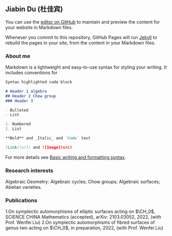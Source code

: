 ## Jiabin Du (杜佳宾)

You can use the [editor on GitHub](https://github.com/jiabindu/Homepagedu/edit/gh-pages/index.md) to maintain and preview the content for your website in Markdown files.

Whenever you commit to this repository, GitHub Pages will run [Jekyll](https://jekyllrb.com/) to rebuild the pages in your site, from the content in your Markdown files.

### About me

Markdown is a lightweight and easy-to-use syntax for styling your writing. It includes conventions for

```markdown
Syntax highlighted code block

# Header 1 algebra
## Header 2 Chow group
### Header 3

- Bulleted
- List

1. Numbered
2. List

**Bold** and _Italic_ and `Code` text

[Link](url) and ![Image](src)
```

For more details see [Basic writing and formatting syntax](https://docs.github.com/en/github/writing-on-github/getting-started-with-writing-and-formatting-on-github/basic-writing-and-formatting-syntax).

### Research interests
Algebraic Geometry:
Algebraic cycles; Chow groups; Algebraic surfaces; Abelian varieties.

### Publications

1.On symplectic automorphisms of elliptic surfaces acting on $\CH_0$,  SCIENCE CHINA Mathematics (accepted), arXiv: 2103.03052, 2022,  (with Prof. Wenfei Liu)
2.On symplectic automorphisms of fibred surfaces of genus two acting on $\CH_0$,   in preparation, 2022,  (with Prof. Wenfei Liu)
